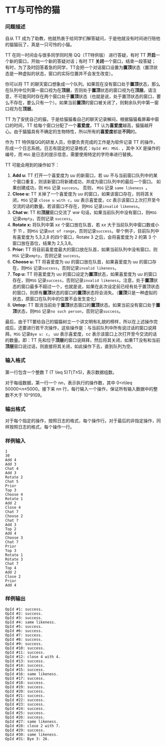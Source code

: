 # TT与可怜的猫



### 问题描述

自从 TT 成为了助教，他就热衷于给同学们解答疑问，于是他就没有时间进行陪他的猫猫玩了，真是一只可怜的小猫。



TT 在同一时间会与很多同学同时用 QQ（TT特供版） 进行答疑，有时 TT **开启**一个新的窗口，开始一个新的答疑对话；有时 TT **关闭**一个窗口，结束一段答疑； 有时，为了及时回答着急的同学，TT会把一个对话窗口设置为**置顶**状态（置顶状态是一种虚拟的状态，窗口的实际位置并不会发生改变）。

你可以将 TT 的聊天窗口想象成一个队列。如果现在没有窗口处于**置顶**状态，那么在队列中位列第一窗口视为在**顶层**，否则处于**置顶**状态的窗口视为在**顶层**。请注意，不可能同时存在两个窗口处于**置顶**状态（也就是说，处于置顶状态的窗口，要么不存在，要么只有一个）。如果当前**置顶**的窗口被关闭了，则剩余队列中第一窗口视为在**顶层**。

TT 为了安抚自己的猫，于是给猫猫看自己的聊天记录解闷，根据猫猫看屏幕中窗口的时间，TT 给每个窗口分配了一个**喜爱度**，TT 认为**喜爱度**越高，猫猫越开心。由于猫猫具有不确定的生物特性，所以所有的**喜爱度**都是**不同**的。

作为 TT 特供版QQ的研发人员，你要负责完成的工作是为软件记录 TT 的操作，形成一个日志系统。日志有固定的记录格式：`OpId #X: MSG.` ，其中 X*X* 是操作的编号，而 `MSG` 是日志的提示信息，需要使用特定的字符串进行替换。

TT 可能会用到的操作如下：

1. **Add u:** TT 打开一个喜爱度为 u*u* 的新窗口，若 u*u* 不与当前窗口队列中的某个窗口重复，则该新窗口将新建成功，并成为窗口队列中的最后一个窗口。 如果创建成功，则 `MSG` 记录 `success`。 否则， `MSG` 记录 `same likeness `。
2. **Close u:** TT 关掉了一个喜爱度为 u*u* 的窗口，如果该窗口存在，则将其关闭，`MSG` 记录 `close u with c`，u*u* 表示喜爱度，c*c* 表示该窗口上次打开至今交流的话的数量。若该窗口不存在，则`MSG` 记录`invalid likeness`。
3. **Chat w:** TT 和**顶层**窗口交流了 w*w* 句话，如果当前队列中没有窗口，则`MSG` 记录`empty`，否则记录 `success`。
4. **Rotate x:** 将队列中第 x*x* 个窗口放在队首，若 x*x* 大于当前队列中窗口数或小于 11 ，则`MSG` 记录`out of range`，否则记录`success`。举个例子，目前队列中有喜爱度为 5,3,2,8 的四个窗口，Rotate 3 之后，会将喜爱度为 2 的第 3 个窗口放在首位，结果为 2,5,3,8。
5. **Prior:** TT 将目前喜爱度最大的窗口放在队首，如果当前队列中没有窗口，则`MSG` 记录`empty`，否则记录 `success`。
6. **Choose u:** TT 将喜爱度为 u*u* 的窗口放在队首，如果喜爱度为 u*u* 的窗口存在，则`MSG` 记录`success`，否则记录`invalid likeness`。
7. **Top u:** TT 将喜爱度为 u*u* 的窗口设定为**置顶**状态，如果喜爱度为 u*u* 的窗口存在，则`MSG` 记录`success`，否则记录`invalid likeness`。注意，处于**置顶**状态的窗口最多不超过一个，也就是说，如果在此次设定前已经有处于置顶状态的窗口，则原有**置顶**状态的窗口的**置顶**状态将会消失。（**置顶**只是一种虚拟的状态，原窗口在队列中的位置不会发生变化）
8. **Untop:** TT 取消当前处于**置顶**状态窗口的**置顶**状态。如果当前没有窗口处于**置顶**状态，则`MSG` 记录`no such person`，否则记录`success`。

最后，由于TT要给自己的猫猫树立一个讲文明有礼貌的榜样，所以在上述操作完成后，还要进行若干次操作，这些操作是：与当前队列中所有说过话的窗口说拜拜。`MSG` 记录`Bye u: c`， u*u* 表示喜爱度，c*c* 表示该窗口上次打开至今交流的话的数量。即：TT 先和位于**顶层**的窗口说拜拜，然后将其关闭，如果TT没有和当前**顶层**窗口说过话，则直接将其关闭，如此操作下去，直到队列为空。



### 输入格式

第一行包含一个整数 T (T \leq 5)*T*(*T*≤5)，表示数据组数。

对于每组数据，第一行一个 n*n*，表示执行的操作数，其中 0<n\leq 50000<*n*≤5000。接下来 n*n* 行，每行输入一个操作，保证所有输入数据中的整数不大于 10^9109。

### 输出格式

对于每个指定的操作，按照日志的格式，每个操作行。对于最后的非指定操作，同样按照日志的格式，每个操作一行。

### 样例输入

```
1
30
Add 4
Add 3
Chat 4
Add 3
Rotate 2
Chat 5
Prior
Top 3
Choose 4
Rotate 1
Add 2
Close 4
Chat 7
Choose 2
Chat 7
Add 3
Top 2
Add 4
Choose 3
Chat 7
Prior
Top 3
Rotate 1
Rotate 3
Chat 7
Top 4
Add 2
Close 2
Prior
Add 4

```



### 样例输出

```
OpId #1: success.
OpId #2: success.
OpId #3: success.
OpId #4: same likeness.
OpId #5: success.
OpId #6: success.
OpId #7: success.
OpId #8: success.
OpId #9: success.
OpId #10: success.
OpId #11: success.
OpId #12: close 4 with 4.
OpId #13: success.
OpId #14: success.
OpId #15: success.
OpId #16: same likeness.
OpId #17: success.
OpId #18: success.
OpId #19: success.
OpId #20: success.
OpId #21: success.
OpId #22: success.
OpId #23: success.
OpId #24: success.
OpId #25: success.
OpId #26: success.
OpId #27: same likeness.
OpId #28: close 2 with 7.
OpId #29: success.
OpId #30: same likeness.
OpId #31: Bye 3: 26.
```